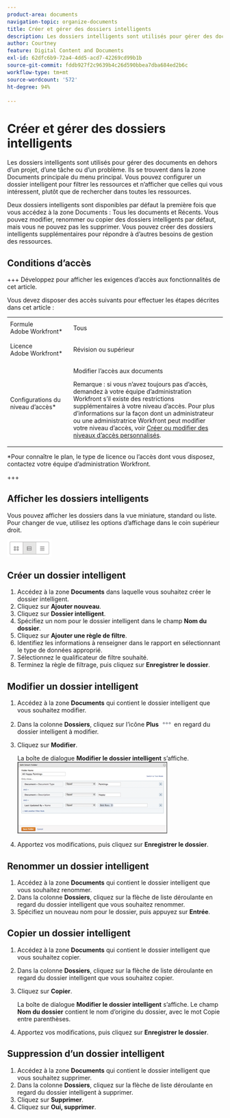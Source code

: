 ```yaml
---
product-area: documents
navigation-topic: organize-documents
title: Créer et gérer des dossiers intelligents
description: Les dossiers intelligents sont utilisés pour gérer des documents en dehors d’un projet, d’une tâche ou d’un problème. Ils se trouvent dans la zone Documents principale du menu principal. Vous pouvez configurer un dossier intelligent pour filtrer les ressources et n’afficher que celles qui vous intéressent, plutôt que de rechercher dans toutes les ressources.
author: Courtney
feature: Digital Content and Documents
exl-id: 62dfc6b9-72a4-4dd5-acd7-42269cd99b1b
source-git-commit: fddb927f2c9639b4c26d590bbea7dba684ed2b6c
workflow-type: tm+mt
source-wordcount: '572'
ht-degree: 94%

---
```


# Créer et gérer des dossiers intelligents

Les dossiers intelligents sont utilisés pour gérer des documents en dehors d’un projet, d’une tâche ou d’un problème. Ils se trouvent dans la zone Documents principale du menu principal. Vous pouvez configurer un dossier intelligent pour filtrer les ressources et n’afficher que celles qui vous intéressent, plutôt que de rechercher dans toutes les ressources.

Deux dossiers intelligents sont disponibles par défaut la première fois que vous accédez à la zone Documents : Tous les documents et Récents. Vous pouvez modifier, renommer ou copier des dossiers intelligents par défaut, mais vous ne pouvez pas les supprimer. Vous pouvez créer des dossiers intelligents supplémentaires pour répondre à d’autres besoins de gestion des ressources.

## Conditions d’accès

+++ Développez pour afficher les exigences d’accès aux fonctionnalités de cet article.

Vous devez disposer des accès suivants pour effectuer les étapes décrites dans cet article :

<table style="table-layout:auto"> 
 <col> 
 <col> 
 <tbody> 
  <tr> 
   <td role="rowheader">Formule Adobe Workfront*</td> 
   <td> <p>Tous</p> </td> 
  </tr> 
  <tr> 
   <td role="rowheader">Licence Adobe Workfront*</td> 
   <td> <p>Révision ou supérieur</p> </td> 
  </tr> 
  <tr> 
   <td role="rowheader">Configurations du niveau d’accès*</td> 
   <td> <p>Modifier l’accès aux documents</p> <p>Remarque : si vous n’avez toujours pas d’accès, demandez à votre équipe d’administration Workfront s’il existe des restrictions supplémentaires à votre niveau d’accès. Pour plus d’informations sur la façon dont un administrateur ou une administratrice Workfront peut modifier votre niveau d’accès, voir <a href="../../administration-and-setup/add-users/configure-and-grant-access/create-modify-access-levels.md" class="MCXref xref">Créer ou modifier des niveaux d’accès personnalisés</a>.</p> </td> 
  </tr> 
 </tbody> 
</table>

&#42;Pour connaître le plan, le type de licence ou l’accès dont vous disposez, contactez votre équipe d’administration Workfront.

+++

## Afficher les dossiers intelligents

Vous pouvez afficher les dossiers dans la vue miniature, standard ou liste. Pour changer de vue, utilisez les options d’affichage dans le coin supérieur droit.

![Modifier le dossier intelligent](assets/screenshot-2016-07-07-12.46.54.png)

## Créer un dossier intelligent

1. Accédez à la zone **Documents** dans laquelle vous souhaitez créer le dossier intelligent.
1. Cliquez sur **Ajouter nouveau**.
1. Cliquez sur **Dossier intelligent**.
1. Spécifiez un nom pour le dossier intelligent dans le champ **Nom du dossier**.
1. Cliquez sur **Ajouter une règle de filtre**.
1. Identifiez les informations à renseigner dans le rapport en sélectionnant le type de données approprié.
1. Sélectionnez le qualificateur de filtre souhaité. 
1. Terminez la règle de filtrage, puis cliquez sur **Enregistrer le dossier**.

## Modifier un dossier intelligent

1. Accédez à la zone **Documents** qui contient le dossier intelligent que vous souhaitez modifier.
1. Dans la colonne **Dossiers**, cliquez sur l’icône **Plus** ![Menu Plus](assets/more-icon.png) en regard du dossier intelligent à modifier.
1. Cliquez sur **Modifier**.

   La boîte de dialogue **Modifier le dossier intelligent** s’affiche.\
   ![Modifier le dossier intelligent](assets/screen-shot-2013-08-14-at-8.42.04-am-350x167.png)

1. Apportez vos modifications, puis cliquez sur **Enregistrer le dossier**.

## Renommer un dossier intelligent

1. Accédez à la zone **Documents** qui contient le dossier intelligent que vous souhaitez renommer.
1. Dans la colonne **Dossiers**, cliquez sur la flèche de liste déroulante en regard du dossier intelligent que vous souhaitez renommer.
1. Spécifiez un nouveau nom pour le dossier, puis appuyez sur **Entrée**.

## Copier un dossier intelligent

1. Accédez à la zone **Documents** qui contient le dossier intelligent que vous souhaitez copier.
1. Dans la colonne **Dossiers**, cliquez sur la flèche de liste déroulante en regard du dossier intelligent que vous souhaitez copier.
1. Cliquez sur **Copier**.

   La boîte de dialogue **Modifier le dossier intelligent** s’affiche. Le champ **Nom du dossier** contient le nom d’origine du dossier, avec le mot Copie entre parenthèses.

1. Apportez vos modifications, puis cliquez sur **Enregistrer le dossier**.

## Suppression d’un dossier intelligent

1. Accédez à la zone **Documents** qui contient le dossier intelligent que vous souhaitez supprimer.
1. Dans la colonne **Dossiers**, cliquez sur la flèche de liste déroulante en regard du dossier intelligent à supprimer.
1. Cliquez sur **Supprimer**.
1. Cliquez sur **Oui, supprimer**.
